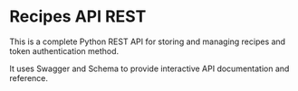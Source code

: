 # Recipes API REST

This is a complete Python REST API for storing and managing recipes and token authentication method.

It uses Swagger and Schema to provide interactive API documentation and reference.